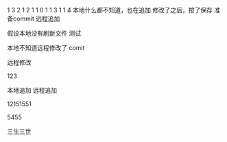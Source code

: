 ﻿1 3
2 1 2
1 1 0
1 1 3
1 1 4
本地什么都不知道，也在追加
修改了之后，按了保存
准备commit
远程追加



假设本地没有刷新文件
测试

本地不知道远程修改了
comit

远程修改







123

本地追加
远程追加

12151551

5455

三生三世

